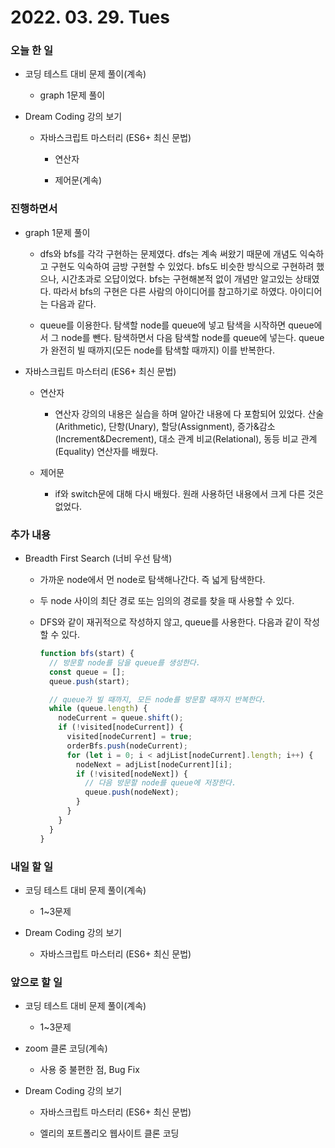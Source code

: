# 2022. 03. 29. Tues

### 오늘 한 일

- 코딩 테스트 대비 문제 풀이(계속)

  - graph 1문제 풀이

- Dream Coding 강의 보기

  - 자바스크립트 마스터리 (ES6+ 최신 문법)

    - 연산자

    - 제어문(계속)

### 진행하면서

- graph 1문제 풀이

  - dfs와 bfs를 각각 구현하는 문제였다. dfs는 계속 써왔기 때문에 개념도 익숙하고 구현도 익숙하여 금방 구현할 수 있었다. bfs도 비슷한 방식으로 구현하려 했으나, 시간초과로 오답이었다. bfs는 구현해본적 없이 개념만 알고있는 상태였다. 따라서 bfs의 구현은 다른 사람의 아이디어를 참고하기로 하였다. 아이디어는 다음과 같다.

  - queue를 이용한다. 탐색할 node를 queue에 넣고 탐색을 시작하면 queue에서 그 node를 뺀다. 탐색하면서 다음 탐색할 node를 queue에 넣는다. queue가 완전히 빌 때까지(모든 node를 탐색할 때까지) 이를 반복한다.

- 자바스크립트 마스터리 (ES6+ 최신 문법)

  - 연산자

    - 연산자 강의의 내용은 실습을 하며 알아간 내용에 다 포함되어 있었다. 산술(Arithmetic), 단항(Unary), 할당(Assignment), 증가&감소(Increment&Decrement), 대소 관계 비교(Relational), 동등 비교 관계(Equality) 연산자를 배웠다.

  - 제어문

    - if와 switch문에 대해 다시 배웠다. 원래 사용하던 내용에서 크게 다른 것은 없었다.

### 추가 내용

- Breadth First Search (너비 우선 탐색)

  - 가까운 node에서 먼 node로 탐색해나간다. 즉 넓게 탐색한다.

  - 두 node 사이의 최단 경로 또는 임의의 경로를 찾을 때 사용할 수 있다.

  - DFS와 같이 재귀적으로 작성하지 않고, queue를 사용한다. 다음과 같이 작성할 수 있다.

    ```JavaScript
    function bfs(start) {
      // 방문할 node를 담을 queue를 생성한다.
      const queue = [];
      queue.push(start);

      // queue가 빌 때까지, 모든 node를 방문할 때까지 반복한다.
      while (queue.length) {
        nodeCurrent = queue.shift();
        if (!visited[nodeCurrent]) {
          visited[nodeCurrent] = true;
          orderBfs.push(nodeCurrent);
          for (let i = 0; i < adjList[nodeCurrent].length; i++) {
            nodeNext = adjList[nodeCurrent][i];
            if (!visited[nodeNext]) {
              // 다음 방문할 node를 queue에 저장한다.
              queue.push(nodeNext);
            }
          }
        }
      }
    }
    ```

### 내일 할 일

- 코딩 테스트 대비 문제 풀이(계속)

  - 1~3문제

- Dream Coding 강의 보기

  - 자바스크립트 마스터리 (ES6+ 최신 문법)

### 앞으로 할 일

- 코딩 테스트 대비 문제 풀이(계속)

  - 1~3문제

- zoom 클론 코딩(계속)

  - 사용 중 불편한 점, Bug Fix

- Dream Coding 강의 보기

  - 자바스크립트 마스터리 (ES6+ 최신 문법)

  - 엘리의 포트폴리오 웹사이트 클론 코딩

<br><br>
